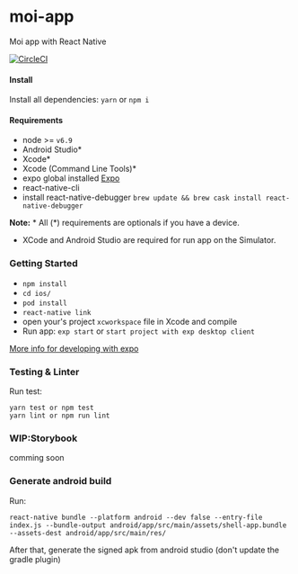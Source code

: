 # moi-app
Moi app with React Native

[![CircleCI](https://circleci.com/gh/GrowMoi/moi-app.svg?style=svg)](https://circleci.com/gh/GrowMoi/moi-app)

#### Install
Install all dependencies: `yarn` or `npm i`

#### Requirements
  * node >= `v6.9`
  * Android Studio*
  * Xcode*
  * Xcode (Command Line Tools)*
  * expo global installed [Expo](https://expo.io)
  * react-native-cli
  * install react-native-debugger `brew update && brew cask install react-native-debugger`

**Note:** * All (*) requirements are optionals if you have a device.
* XCode and Android Studio are required for run app on the Simulator.

### Getting Started
  * `npm install`
  * `cd ios/`
  * `pod install`
  * `react-native link`
  *  open your's project `xcworkspace` file in Xcode and compile
  * Run app: `exp start` or `start project with exp desktop client`

[More info for developing with expo](https://docs.expo.io/versions/v16.0.0/guides/expokit.html#1-check-js-dependencies)

### Testing & Linter
  Run test:
  ```
  yarn test or npm test
  yarn lint or npm run lint
  ```

### WIP:Storybook
  comming soon

### Generate android build

Run:

```
react-native bundle --platform android --dev false --entry-file index.js --bundle-output android/app/src/main/assets/shell-app.bundle --assets-dest android/app/src/main/res/
```

After that, generate the signed apk from android studio (don't update the gradle plugin)
